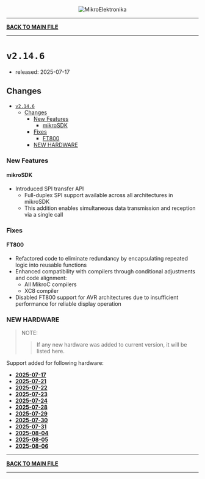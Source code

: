 <p align="center">
  <img src="http://www.mikroe.com/img/designs/beta/logo_small.png?raw=true" alt="MikroElektronika"/>
</p>

---

**[BACK TO MAIN FILE](../../changelog.md)**

---

# `v2.14.6`

+ released: 2025-07-17

## Changes

- [`v2.14.6`](#v2146)
  - [Changes](#changes)
    - [New Features](#new-features)
      - [mikroSDK](#mikrosdk)
    - [Fixes](#fixes)
      - [FT800](#ft800)
    - [NEW HARDWARE](#new-hardware)

### New Features

#### mikroSDK

+ Introduced SPI transfer API
  + Full-duplex SPI support available across all architectures in mikroSDK
  + This addition enables simultaneous data transmission and reception via a single call

### Fixes

#### FT800

+ Refactored code to eliminate redundancy by encapsulating repeated logic into reusable functions
+ Enhanced compatibility with compilers through conditional adjustments and code alignment:
  + All MikroC compilers
  + XC8 compiler
+ Disabled FT800 support for AVR architectures due to insufficient performance for reliable display operation

### NEW HARDWARE

> NOTE:
>> If any new hardware was added to current version, it will be listed here.

Support added for following hardware:

+ **[2025-07-17](./new_hw/2025-07-17.md)**
+ **[2025-07-21](./new_hw/2025-07-21.md)**
+ **[2025-07-22](./new_hw/2025-07-22.md)**
+ **[2025-07-23](./new_hw/2025-07-23.md)**
+ **[2025-07-24](./new_hw/2025-07-24.md)**
+ **[2025-07-28](./new_hw/2025-07-28.md)**
+ **[2025-07-29](./new_hw/2025-07-29.md)**
+ **[2025-07-30](./new_hw/2025-07-30.md)**
+ **[2025-07-31](./new_hw/2025-07-31.md)**
+ **[2025-08-04](./new_hw/2025-08-04.md)**
+ **[2025-08-05](./new_hw/2025-08-05.md)**
+ **[2025-08-06](./new_hw/2025-08-06.md)**

---

**[BACK TO MAIN FILE](../../changelog.md)**

---
